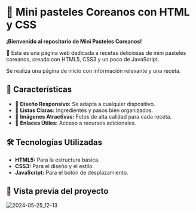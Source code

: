 # 🍰 Mini pasteles Coreanos con HTML y CSS

**¡Bienvenido al repositorio de Mini Pasteles Coreanos!**

🎉 Esta es una página web dedicada a recetas deliciosas de mini pasteles coreanos, creado con HTML5, CSS3 y un poco de JavaScript.

Se realiza una página de inicio con información relevante y una receta. 

## 🌟 Características

- 📱 **Diseño Responsivo:** Se adapta a cualquier dispositivo.
- 📝 **Listas Claras:** Ingredientes y pasos bien organizados.
- 📸 **Imágenes Atractivas:** Fotos de alta calidad para cada receta.
- 🔗 **Enlaces Útiles:** Acceso a recursos adicionales.

## 🛠️ Tecnologías Utilizadas

- **HTML5:** Para la estructura básica.
- **CSS3:** Para el diseño y el estilo. 
- **JavaScript:** Para el botón de desplazamiento. 

## 💫 Vista previa del proyecto 

![2024-05-25_12-13](https://github.com/xelrojas/minicakes/assets/70447276/a6da3a10-a4c3-4029-ad18-1101548d82dc)

